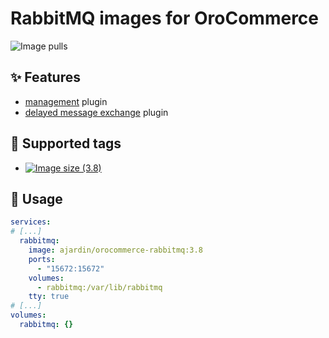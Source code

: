 # RabbitMQ images for OroCommerce
![Image pulls](https://img.shields.io/docker/pulls/ajardin/orocommerce-rabbitmq)

## ✨ Features
* [management][management] plugin
* [delayed message exchange][delayed-message-exchange] plugin

## 🐳 Supported tags
* [![Image size (3.8)](https://img.shields.io/docker/image-size/ajardin/orocommerce-rabbitmq/3.8?label=ajardin%2Forocommerce-rabbitmq%3A3.8)](/orocommerce/rabbitmq/3.8/Dockerfile)

## 🚀 Usage
```yaml
services:
# [...]
  rabbitmq:
    image: ajardin/orocommerce-rabbitmq:3.8
    ports:
      - "15672:15672"
    volumes:
      - rabbitmq:/var/lib/rabbitmq
    tty: true
# [...]
volumes:
  rabbitmq: {}
```

<!-- Resources -->
[management]: https://www.rabbitmq.com/management.html
[delayed-message-exchange]: https://github.com/rabbitmq/rabbitmq-delayed-message-exchange
